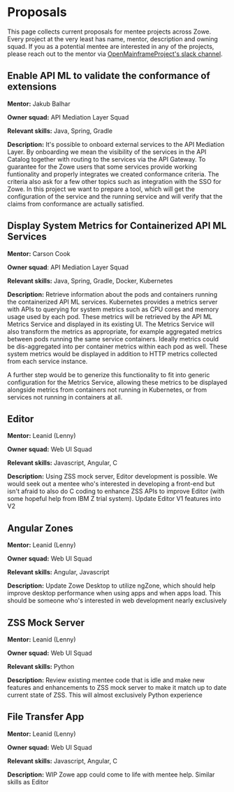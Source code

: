 # Proposals

This page collects current proposals for mentee projects across Zowe. Every project at the very least 
has name, mentor, description and owning squad. If you as a potential mentee are interested in any of 
the projects, please reach out to the mentor via [OpenMainframeProject's slack channel](https://join-slack.openmainframeproject.org/). 

## Enable API ML to validate the conformance of extensions

**Mentor:** Jakub Balhar

**Owner squad:** API Mediation Layer Squad

**Relevant skills:** Java, Spring, Gradle

**Description:** It's possible to onboard external services to the API Mediation Layer. By onboarding 
we mean the visibility of the services in the API Catalog together with routing to the services via the 
API Gateway. To guarantee for the Zowe users that some services provide working funtionality and properly 
integrates we created conformance criteria. The criteria also ask for a few other topics such as 
integration with the SSO for Zowe. In this project we want to prepare a tool, which will get the configuration
of the service and the running service and will verify that the claims from conformance are actually 
satisfied.

## Display System Metrics for Containerized API ML Services

**Mentor:** Carson Cook

**Owner squad**: API Mediation Layer Squad

**Relevant skills:** Java, Spring, Gradle, Docker, Kubernetes

**Description:** Retrieve information about the pods and containers running the containerized API ML services.
Kubernetes provides a metrics server with APIs to querying for system metrics such as CPU cores and memory usage
used by each pod. These metrics will be retrieved by the API ML Metrics Service and displayed in its existing UI.
The Metrics Service will also transform the metrics as appropriate, for example aggregated metrics between pods running
the same service containers. Ideally metrics could be dis-aggregated into per container metrics within each pod as well.
These system metrics would be displayed in addition to HTTP metrics collected from each service instance.

A further step would be to generize this functionality to fit into generic configuration for the Metrics Service,
allowing these metrics to be displayed alongside metrics from containers not running in Kubernetes, or from services
not running in containers at all.

## Editor

**Mentor:** Leanid (Lenny)

**Owner squad:** Web UI Squad

**Relevant skills:** Javascript, Angular, C

**Description:** Using ZSS mock server, Editor development is possible. We would seek out a mentee 
who's interested in developing a front-end but isn't afraid to also do C coding to enhance ZSS APIs 
to improve Editor (with some hopeful help from IBM Z trial system). Update Editor V1 features into V2

## Angular Zones

**Mentor:** Leanid (Lenny)

**Owner squad:** Web UI Squad

**Relevant skills:** Angular, Javascript

**Description:** Update Zowe Desktop to utilize ngZone, which should help improve desktop performance 
when using apps and when apps load. This should be someone who's interested in web development nearly exclusively

## ZSS Mock Server

**Mentor:** Leanid (Lenny)

**Owner squad:** Web UI Squad

**Relevant skills:** Python

**Description:** Review existing mentee code that is idle and make new features and enhancements to ZSS mock server to make it match up to date current state of ZSS. This will almost exclusively Python experience

## File Transfer App

**Mentor:** Leanid (Lenny)

**Owner squad:** Web UI Squad

**Relevant skills:** Javascript, Angular, C

**Description:** WIP Zowe app could come to life with mentee help. Similar skills as Editor



